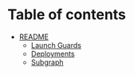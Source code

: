 # Table of contents

* [README](README.md)
  * [Launch Guards](readme/launch-guards.md)
  * [Deployments](readme/deployments.md)
  * [Subgraph](readme/subgraph.md)

